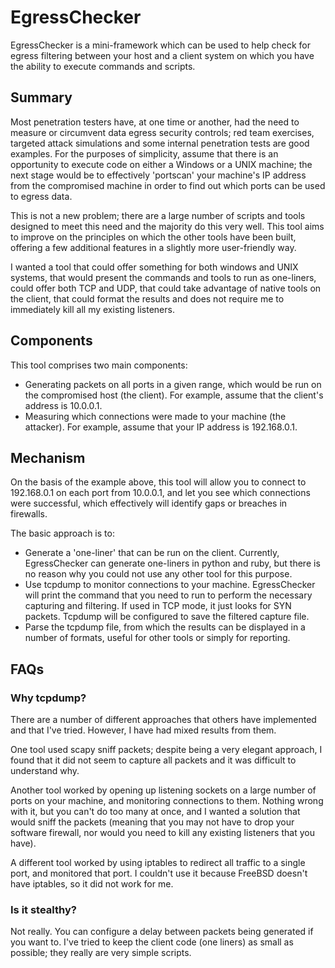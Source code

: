 # EgressChecker

EgressChecker is a mini-framework which can be used to help check for egress filtering between your host and a client system on which you have the ability to execute commands and scripts.

## Summary
Most penetration testers have, at one time or another, had the need to measure or circumvent data egress security controls; red team exercises, targeted attack simulations and some internal penetration tests are good examples. For the purposes of simplicity, assume that there is an opportunity to execute code on either a Windows or a UNIX machine; the next stage would be to effectively 'portscan' your machine's IP address from the compromised machine in order to find out which ports can be used to egress data. 

This is not a new problem; there are a large number of scripts and tools designed to meet this need and the majority do this very well. This tool aims to improve on the principles on which the other tools have been built, offering a few additional features in a slightly more user-friendly way. 

I wanted a tool that could offer something for both windows and UNIX systems, that would present the commands and tools to run as one-liners, could offer both TCP and UDP, that could take advantage of native tools on the client, that could format the results and does not require me to immediately kill all my existing listeners.  
 
## Components

This tool comprises two main components:
* Generating packets on all ports in a given range, which would be run on the compromised host (the client). For example, assume that the client's address is 10.0.0.1.
* Measuring which connections were made to your machine (the attacker). For example, assume that your IP address is 192.168.0.1.

## Mechanism

On the basis of the example above, this tool will allow you to connect to 192.168.0.1 on each port from 10.0.0.1, and let you see which connections were successful, which effectively will identify gaps or breaches in firewalls.

The basic approach is to:

* Generate a 'one-liner' that can be run on the client. Currently, EgressChecker can generate one-liners in python and ruby, but there is no reason why you could not use any other tool for this purpose.
* Use tcpdump to monitor connections to your machine. EgressChecker will print the command that you need to run to perform the necessary capturing and filtering. If used in TCP mode, it just looks for SYN packets. Tcpdump will be configured to save the filtered capture file.
* Parse the tcpdump file, from which the results can be displayed in a number of formats, useful for other tools or simply for reporting.

## FAQs
### Why tcpdump?

There are a number of different approaches that others have implemented and that I've tried. However, I have had mixed results from them. 

One tool used scapy sniff packets; despite being a very elegant approach, I found that it did not seem to capture all packets and it was difficult to understand why. 

Another tool worked by opening up listening sockets on a large number of ports on your machine, and monitoring connections to them. Nothing wrong with it, but you can't do too many at once, and I wanted a solution that would sniff the packets (meaning that you may not have to drop your software firewall, nor would you need to kill any existing listeners that you have).

A different tool worked by using iptables to redirect all traffic to a single port, and monitored that port. I couldn't use it because FreeBSD doesn't have iptables, so it did not work for me.

### Is it stealthy?

Not really. You can configure a delay between packets being generated if you want to. I've tried to keep the client code (one liners) as small as possible; they really are very simple scripts.
